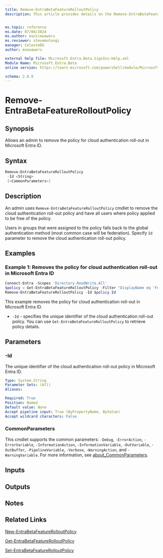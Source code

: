 ```yaml
---
title: Remove-EntraBetaFeatureRolloutPolicy
description: This article provides details on the Remove-EntraBetaFeatureRolloutPolicy command.


ms.topic: reference
ms.date: 07/04/2024
ms.author: eunicewaweru
ms.reviewer: stevemutungi
manager: CelesteDG
author: msewaweru

external help file: Microsoft.Entra.Beta.SignIns-Help.xml
Module Name: Microsoft.Entra.Beta
online version: https://learn.microsoft.com/powershell/module/Microsoft.Entra.Beta/Remove-EntraBetaFeatureRolloutPolicy

schema: 2.0.0
---
```


# Remove-EntraBetaFeatureRolloutPolicy

## Synopsis

Allows an admin to remove the policy for cloud authentication roll-out in Microsoft Entra ID.

## Syntax

```powershell
Remove-EntraBetaFeatureRolloutPolicy
 -Id <String>
 [<CommonParameters>]
```

## Description

An admin uses `Remove-EntraBetaFeatureRolloutPolicy` cmdlet to remove the cloud authentication roll-out policy and have all users where policy applied to be free of the policy.

Users in groups that were assigned to the policy falls back to the global authentication method (most common case will be federation). Specify `Id` parameter to remove the cloud authentication roll-out policy.

## Examples

### Example 1: Removes the policy for cloud authentication roll-out in Microsoft Entra ID

```powershell
Connect-Entra -Scopes 'Directory.ReadWrite.All'
$policy = Get-EntraBetaFeatureRolloutPolicy -Filter "DisplayName eq 'Feature-Rollout-Policy'"
Remove-EntraBetaFeatureRolloutPolicy -Id $policy.Id
```

This example removes the policy for cloud authentication roll-out in Microsoft Entra ID.

- `-Id` - specifies the unique identifier of the cloud authentication roll-out policy. You can use `Get-EntraBetaFeatureRolloutPolicy` to retrieve policy details.

## Parameters

### -Id

The unique identifier of the cloud authentication roll-out policy in Microsoft Entra ID.

```yaml
Type: System.String
Parameter Sets: (All)
Aliases:

Required: True
Position: Named
Default value: None
Accept pipeline input: True (ByPropertyName, ByValue)
Accept wildcard characters: False
```

### CommonParameters

This cmdlet supports the common parameters: `-Debug`, `-ErrorAction`, `-ErrorVariable`, `-InformationAction`, `-InformationVariable`, `-OutVariable`, `-OutBuffer`, `-PipelineVariable`, `-Verbose`, `-WarningAction`, and `-WarningVariable`. For more information, see [about_CommonParameters](https://go.microsoft.com/fwlink/?LinkID=113216).

## Inputs

## Outputs

## Notes

## Related Links

[New-EntraBetaFeatureRolloutPolicy](New-EntraBetaFeatureRolloutPolicy.md)

[Get-EntraBetaFeatureRolloutPolicy](Get-EntraBetaFeatureRolloutPolicy.md)

[Set-EntraBetaFeatureRolloutPolicy](Set-EntraBetaFeatureRolloutPolicy.md)
